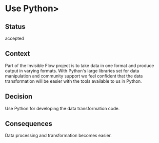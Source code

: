 # Use Python>

## Status

accepted

## Context

Part of the Invisible Flow project is to take data in one format and produce output in 
varying formats.  With Python's large libraries set for data manipulation and community 
support we feel confident that the data transformation will be easier with the tools 
available to us in Python.

## Decision

Use Python for developing the data transformation code.

## Consequences

Data processing and transformation becomes easier.
